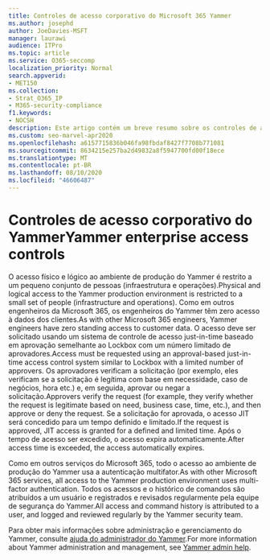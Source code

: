 ```yaml
---
title: Controles de acesso corporativo do Microsoft 365 Yammer
ms.author: josephd
author: JoeDavies-MSFT
manager: laurawi
audience: ITPro
ms.topic: article
ms.service: O365-seccomp
localization_priority: Normal
search.appverid:
- MET150
ms.collection:
- Strat_O365_IP
- M365-security-compliance
f1.keywords:
- NOCSH
description: Este artigo contém um breve resumo sobre os controles de acesso corporativo do Yammer no ambiente de produção.
ms.custom: seo-marvel-apr2020
ms.openlocfilehash: a6157715836b046fa98fbdaf8427f7708b771081
ms.sourcegitcommit: 8634215e257ba2d49832a8f5947700fd00f18ece
ms.translationtype: MT
ms.contentlocale: pt-BR
ms.lasthandoff: 08/10/2020
ms.locfileid: "46606487"
---
```

# <a name="yammer-enterprise-access-controls"></a><span data-ttu-id="5fcd0-103">Controles de acesso corporativo do Yammer</span><span class="sxs-lookup"><span data-stu-id="5fcd0-103">Yammer enterprise access controls</span></span> 

<span data-ttu-id="5fcd0-104">O acesso físico e lógico ao ambiente de produção do Yammer é restrito a um pequeno conjunto de pessoas (infraestrutura e operações).</span><span class="sxs-lookup"><span data-stu-id="5fcd0-104">Physical and logical access to the Yammer production environment is restricted to a small set of people (infrastructure and operations).</span></span> <span data-ttu-id="5fcd0-105">Como em outros engenheiros da Microsoft 365, os engenheiros do Yammer têm zero acesso à dados dos clientes.</span><span class="sxs-lookup"><span data-stu-id="5fcd0-105">As with other Microsoft 365 engineers, Yammer engineers have zero standing access to customer data.</span></span> <span data-ttu-id="5fcd0-106">O acesso deve ser solicitado usando um sistema de controle de acesso just-in-time baseado em aprovação semelhante ao Lockbox com um número limitado de aprovadores.</span><span class="sxs-lookup"><span data-stu-id="5fcd0-106">Access must be requested using an approval-based just-in-time access control system similar to Lockbox with a limited number of approvers.</span></span> <span data-ttu-id="5fcd0-107">Os aprovadores verificam a solicitação (por exemplo, eles verificam se a solicitação é legítima com base em necessidade, caso de negócios, hora etc.) e, em seguida, aprovar ou negar a solicitação.</span><span class="sxs-lookup"><span data-stu-id="5fcd0-107">Approvers verify the request (for example, they verify whether the request is legitimate based on need, business case, time, etc.), and then approve or deny the request.</span></span> <span data-ttu-id="5fcd0-108">Se a solicitação for aprovada, o acesso JIT será concedido para um tempo definido e limitado.</span><span class="sxs-lookup"><span data-stu-id="5fcd0-108">If the request is approved, JIT access is granted for a defined and limited time.</span></span> <span data-ttu-id="5fcd0-109">Após o tempo de acesso ser excedido, o acesso expira automaticamente.</span><span class="sxs-lookup"><span data-stu-id="5fcd0-109">After access time is exceeded, the access automatically expires.</span></span>

<span data-ttu-id="5fcd0-110">Como em outros serviços do Microsoft 365, todo o acesso ao ambiente de produção do Yammer usa a autenticação multifator.</span><span class="sxs-lookup"><span data-stu-id="5fcd0-110">As with other Microsoft 365 services, all access to the Yammer production environment uses multi-factor authentication.</span></span> <span data-ttu-id="5fcd0-111">Todos os acessos e o histórico de comandos são atribuídos a um usuário e registrados e revisados regularmente pela equipe de segurança do Yammer.</span><span class="sxs-lookup"><span data-stu-id="5fcd0-111">All access and command history is attributed to a user, and logged and reviewed regularly by the Yammer security team.</span></span>

<span data-ttu-id="5fcd0-112">Para obter mais informações sobre administração e gerenciamento do Yammer, consulte [ajuda do administrador do Yammer](https://docs.microsoft.com/yammer/yammer-landing-page).</span><span class="sxs-lookup"><span data-stu-id="5fcd0-112">For more information about Yammer administration and management, see [Yammer admin help](https://docs.microsoft.com/yammer/yammer-landing-page).</span></span>